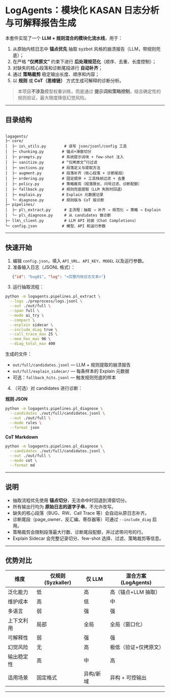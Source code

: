 
# LogAgents：模块化 KASAN 日志分析与可解释报告生成

本套件实现了一个 **LLM + 规则混合的模块化流水线**，用于：
1. 从原始内核日志中 **锚点优先** 抽取 syzbot 风格的崩溃报告（LLM，带规则兜底）；
2. 在严格 **“仅拷原文”** 约束下进行 **后处理规范化**（顺序、去重、长度控制）；
3. 对缺失的核心段落和诊断尾段进行 **自动补齐**；
4. 通过 **策略裁剪** 稳定输出长度、顺序和内容；
5. 以 **规则** 或 **CoT（思维链）** 方式生成可解释的诊断分析。

> 本项目**不涉及**模型权重训练，而是通过 **提示词和策略控制**，结合确定性的规则验证，最大限度降低幻觉风险。

---

## 目录结构

```

logagents/
├─ core/
│  ├─ io\_utils.py        # 读写 json/jsonl/config 工具
│  ├─ chunking.py        # 锚点+滑窗切分
│  ├─ prompts.py         # 系统提示词块 + few-shot 注入
│  ├─ sanitize.py        # “仅拷原文”行过滤
│  ├─ sections.py        # 段落定义与提取方法
│  ├─ augment.py         # 段落补齐（核心段落 + 诊断尾段）
│  ├─ ordering.py        # 固定顺序 + 工具栈帧过滤 + 去重
│  ├─ policy.py          # 策略裁剪（段落限长、问号过滤、诊断配额）
│  ├─ fallback.py        # 规则兜底提取（LLM 失败时回退）
│  ├─ explain.py         # Explain 元数据记录
│  └─ diagnose.py        # 规则版与 CoT 版诊断
├─ pipelines/
│  ├─ pl\_extract.py      # 主流程：抽取 → 补齐 → 规范化 → 策略 → Explain
│  └─ pl\_diagnose.py     # 从 candidates 做诊断
├─ llm\_client.py         # LLM API 封装（Chat Completions）
└─ config.json           # 模型、API 和运行参数

````

---

## 快速开始

1. 编辑 `config.json`，填入 `API_URL`、`API_KEY`、`MODEL` 以及运行参数。
2. 准备输入日志（JSONL 格式）：
```json
   {"id": "bug01", "log": "<完整内核日志文本>"}
````

3. 运行抽取流程：

```bash
python -m logagents.pipelines.pl_extract \
  --logs ./preprocess/logs.jsonl \
  --out ./out/full \
  --span full \
  --mode ai_try \
  --compact \
  --explain sidecar \
  --include_diag true \
  --call_trace_max 25 \
  --mem_hex_max 96 \
  --diag_total_max 400
```

生成的文件：

* `out/full/candidates.jsonl` — LLM + 规则提取的崩溃报告
* `out/full/explain_sidecar/` — 每条样本的 Explain 元数据
* 可选：`fallback_hits.jsonl` — 触发规则兜底的样本

4. （可选）对 candidates 进行诊断：

**规则 JSON**

```bash
python -m logagents.pipelines.pl_diagnose \
  --candidates ./out/full/candidates.jsonl \
  --out ./out/full \
  --mode rules \
  --format json
```

**CoT Markdown**

```bash
python -m logagents.pipelines.pl_diagnose \
  --candidates ./out/full/candidates.jsonl \
  --out ./out/full \
  --mode cot \
  --format md
```

---

## 说明

* 抽取流程优先使用 **锚点切分**，无法命中时回退到滑窗切分。
* 所有输出行均为 **原始日志的逐字子串**，不允许改写。
* 缺失的核心段落（BUG、RW、Call Trace 等）会自动从原日志补齐。
* 诊断尾段（page\_owner、反汇编、寄存器等）可通过 `--include_diag` 启用。
* 策略裁剪会限制段落最大行数、诊断尾段配额，并过滤带问号的行。
* Explain Sidecar 会完整记录切分、few-shot 选择、过滤、策略裁剪等信息。

---

## 优势对比

| 维度    | 仅规则 (Syzkaller) | 仅 LLM | 混合方案 (LogAgents) |
| ----- | --------------- | ----- | ---------------- |
| 泛化能力  | 低               | 高     | 高（锚点+LLM 抽取）     |
| 维护成本  | 高               | 低     | 中                |
| 多语言   | 弱               | 强     | 强                |
| 上下文利用 | 局部              | 全局    | 全局（窗口化）          |
| 可解释性  | 弱               | 强     | 强                |
| 幻觉风险  | 无               | 高     | 极低（验证+仅拷原文）      |
| 输出稳定性 | 高               | 中     | 高                |
| 适用场景  | 固定格式            | 异构/新域 | 异构 + 可控输出        |

---


